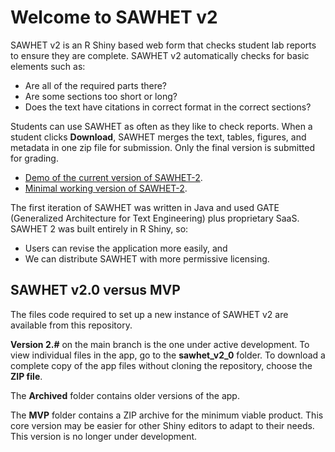 # Welcome to SAWHET v2
SAWHET v2 is an R Shiny based web form that checks student lab reports to ensure they are complete. SAWHET v2 automatically checks for basic elements such as:

* Are all of the required parts there?
* Are some sections too short or long?
* Does the text have citations in correct format in the correct sections?

Students can use SAWHET as often as they like to check reports. When a student clicks __Download__, SAWHET merges the text, tables, figures, and metadata in one zip file for submission. Only the final version is submitted for grading. 

* [Demo of the current version of SAWHET-2](https://evan-cutler-anway.shinyapps.io/sawhet-draft/). 
* [Minimal working version of SAWHET-2](https://yelr6j-dan-johnson.shinyapps.io/sawhet2/). 

The first iteration of SAWHET was written in Java and used GATE (Generalized Architecture for Text Engineering) plus proprietary SaaS. SAWHET 2 was built entirely in R Shiny, so:

* Users can revise the application more easily, and
* We can distribute SAWHET with more permissive licensing.


## SAWHET v2.0 versus MVP

The files code required to set up a new instance of SAWHET v2 are available from this repository. 

**Version 2.#** on the main branch is the one under active development. To view individual files in the app, go to the __sawhet_v2_0__ folder. To download a complete copy of the app files without cloning the repository, choose the __ZIP file__.

The __Archived__ folder contains older versions of the app. 

The __MVP__ folder contains a ZIP archive for the minimum viable product. This core version may be easier for other Shiny editors to adapt to their needs. This version is no longer under development.   

